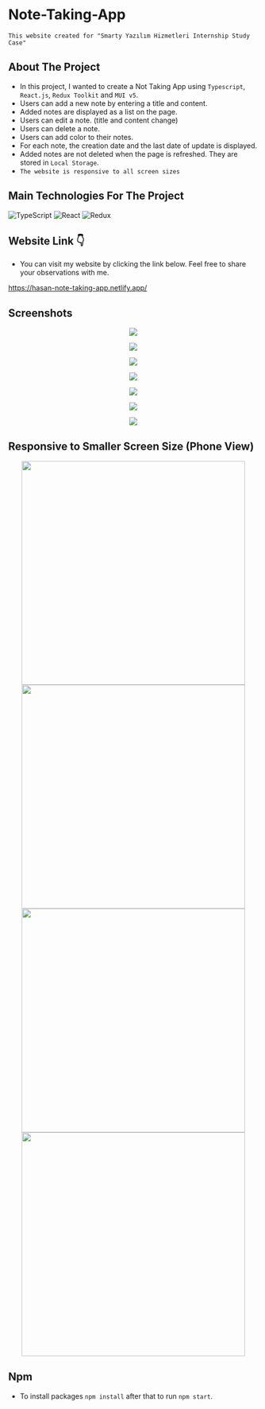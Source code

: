 # Note-Taking-App

`This website created for "Smarty Yazılım Hizmetleri Internship Study Case"`

## About The Project
* In this project, I wanted to create a Not Taking App using `Typescript`, `React.js`, `Redux Toolkit` and `MUI v5`.
* Users can add a new note by entering a title and content.
* Added notes are displayed as a list on the page.
* Users can edit a note. (title and content change)
* Users can delete a note.
* Users can add color to their notes.
* For each note, the creation date and the last date of update is displayed.
* Added notes are not deleted when the page is refreshed. They are stored in `Local Storage`.
* `The website is responsive to all screen sizes`

## Main Technologies For The Project
![TypeScript](https://img.shields.io/badge/typescript-%23007ACC.svg?style=for-the-badge&logo=typescript&logoColor=white)
![React](https://img.shields.io/badge/react-%2320232a.svg?style=for-the-badge&logo=react&logoColor=%2361DAFB)
![Redux](https://img.shields.io/badge/redux-%23593d88.svg?style=for-the-badge&logo=redux&logoColor=white)

## Website Link 👇
* You can visit my website by clicking the link below.
Feel free to share your observations with me.

https://hasan-note-taking-app.netlify.app/

## Screenshots
<div align="center">

<img src="https://github.com/ysnhasan1/Note-Taking-App/assets/102024926/295bc4fe-263c-46ed-b7ea-aa3b1d4e704f"><br />

<img src="https://github.com/ysnhasan1/Note-Taking-App/assets/102024926/6f5fb7d8-de8f-422d-8405-b787cf645fca"><br />

<img src="https://github.com/ysnhasan1/Note-Taking-App/assets/102024926/1e6d8311-4392-41fa-9ae5-2a9dab0846aa"><br />

<img src="https://github.com/ysnhasan1/Note-Taking-App/assets/102024926/509d5c07-5c87-494d-88aa-ea3ded06aca0"><br />

<img src="https://github.com/ysnhasan1/Note-Taking-App/assets/102024926/991ab923-e364-40eb-b48c-dbd05f826e02"><br />

<img src="https://github.com/ysnhasan1/Note-Taking-App/assets/102024926/d1b9a7d9-a745-4282-bc3a-c1b83c00658e"><br />

<img src="https://github.com/ysnhasan1/Note-Taking-App/assets/102024926/4aef6e76-eb69-495e-a8e4-dde139525955"><br />
</div>

## Responsive to Smaller Screen Size (Phone View)
<div align="center">
<img src="https://github.com/ysnhasan1/Note-Taking-App/assets/102024926/0d02bee6-bd16-4ae1-93d6-64e5dc4b0a7f" height="450">

<img src="https://github.com/ysnhasan1/Note-Taking-App/assets/102024926/6caa66dc-62a9-4eeb-b4bb-72b688664f97" height="450">

</br> 

<img src="https://github.com/ysnhasan1/Note-Taking-App/assets/102024926/5160b488-9c8b-47b9-b813-333170cb1f55" height="450">

<img src="https://github.com/ysnhasan1/Note-Taking-App/assets/102024926/875b0374-41ba-4c03-bb3b-20cdd5807d64" height="450">
</div>

## Npm
* To install packages `npm install` after that to run `npm start`.
